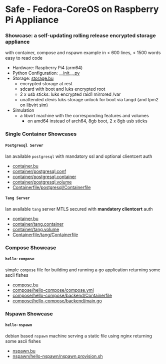 # Safe - Fedora-CoreOS on Raspberry Pi Appliance

### Showcase: a self-updating rolling release encrypted storage appliance

with container, compose and nspawn example in < 600 lines, < 1500 words easy to read code

- Hardware: Raspberry Pi4 (arm64)
- Python Configuration: [_\_init__.py](__init__.py)
- Storage: [storage.bu](storage.bu)
    - encrypted storage at rest
    - sdcard with boot and luks encrypted root
    - 2 x usb sticks: luks encrypted raid1 mirrored /var
    - unattended clevis luks storage unlock for boot via tangd (and tpm2 on libvirt sim)
- Simulation
    - a libvirt machine with the corresponding features and volumes
        - on amd64 instead of arch64, 8gb boot, 2 x 8gb usb sticks

### Single Container Showcases

#### `Postgresql Server`
lan available `postgresql` with mandatory ssl and optional clientcert auth

- [container.bu](container.bu)
- [container/postgresql.conf](container/postgresql.conf)
- [container/postgresql.container](container/postgresql.container)
- [container/postgresql.volume](container/postgresql.volume)
- [Containerfile/postgresql/Containerfile](Containerfile/postgresql/Containerfile)

#### `Tang Server`
lan available `tang` server MTLS secured with **mandatory clientcert** auth

- [container.bu](container.bu)
- [container/tang.container](container/tang.container)
- [container/tang.volume](container/tang.volume)
- [Containerfile/tang/Containerfile](Containerfile/tang/Containerfile)

### Compose Showcase

#### `hello-compose`
simple `compose` file for building and running a go application returning some ascii fishes

- [compose.bu](compose.bu)
- [compose/hello-compose/compose.yml](compose/hello-compose/compose.yml)
- [compose/hello-compose/backend/Containerfile](compose/hello-compose/backend/Containerfile)
- [compose/hello-compose/backend/main.go](compose/hello-compose/backend/main.go)

### Nspawn Showcase

#### `hello-nspawn`
debian based `nspawn` machine serving a static file using nginx returning some ascii fishes

- [nspawn.bu](nspawn.bu)
- [nspawn/hello-nspawn/nspawn.provision.sh](nspawn/hello-nspawn/nspawn.provision.sh)


